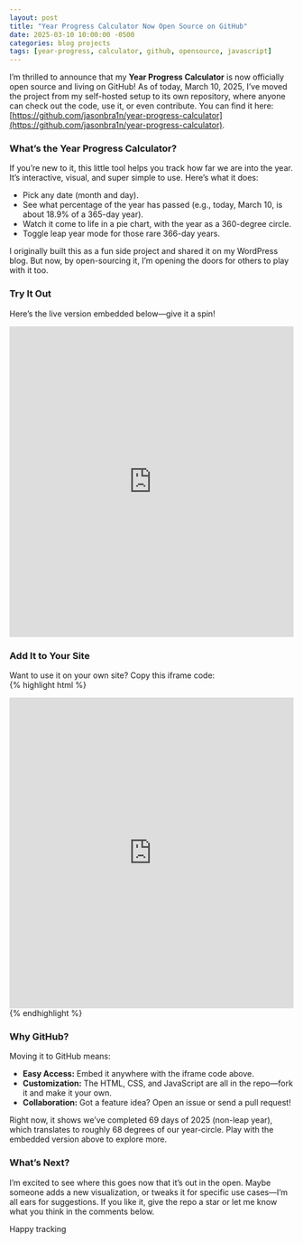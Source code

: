 ```yaml
---
layout: post
title: "Year Progress Calculator Now Open Source on GitHub"
date: 2025-03-10 10:00:00 -0500
categories: blog projects 
tags: [year-progress, calculator, github, opensource, javascript]
---
```


I’m thrilled to announce that my **Year Progress Calculator** is now officially open source and living on GitHub! As of today, March 10, 2025, I’ve moved the project from my self-hosted setup to its own repository, where anyone can check out the code, use it, or even contribute. You can find it here: [https://github.com/jasonbra1n/year-progress-calculator](https://github.com/jasonbra1n/year-progress-calculator).

### What’s the Year Progress Calculator?

If you’re new to it, this little tool helps you track how far we are into the year. It’s interactive, visual, and super simple to use. Here’s what it does:  
- Pick any date (month and day).  
- See what percentage of the year has passed (e.g., today, March 10, is about 18.9% of a 365-day year).  
- Watch it come to life in a pie chart, with the year as a 360-degree circle.  
- Toggle leap year mode for those rare 366-day years.  

I originally built this as a fun side project and shared it on my WordPress blog. But now, by open-sourcing it, I’m opening the doors for others to play with it too.

### Try It Out

Here’s the live version embedded below—give it a spin!  

<iframe src="https://jasonbra1n.github.io/year-progress-calculator/" frameborder="0" style="width: 100%; height: 550px;"></iframe>

### Add It to Your Site

Want to use it on your own site? Copy this iframe code:  
{% highlight html %}
<iframe src="https://jasonbra1n.github.io/year-progress-calculator/" frameborder="0" style="width: 100%; height: 550px;"></iframe>
{% endhighlight %}

### Why GitHub?

Moving it to GitHub means:  
- **Easy Access:** Embed it anywhere with the iframe code above.  
- **Customization:** The HTML, CSS, and JavaScript are all in the repo—fork it and make it your own.  
- **Collaboration:** Got a feature idea? Open an issue or send a pull request!  

Right now, it shows we’ve completed 69 days of 2025 (non-leap year), which translates to roughly 68 degrees of our year-circle. Play with the embedded version above to explore more.

### What’s Next?

I’m excited to see where this goes now that it’s out in the open. Maybe someone adds a new visualization, or tweaks it for specific use cases—I’m all ears for suggestions. If you like it, give the repo a star or let me know what you think in the comments below.

Happy tracking
